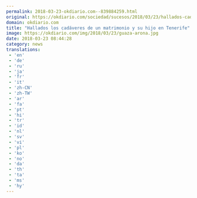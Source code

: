 ```yaml
---
permalink: 2018-03-23-okdiario.com--839884259.html
original: https://okdiario.com/sociedad/sucesos/2018/03/23/hallados-cadaveres-matrimonio-hijo-tenerife-2009136
domain: okdiario.com
title: "Hallados los cadáveres de un matrimonio y su hijo en Tenerife"
image: https://okdiario.com/img/2018/03/23/guaza-arona.jpg
date: 2018-03-23 08:44:28
category: news
translations: 
 - 'en'
 - 'de'
 - 'ru'
 - 'ja'
 - 'fr'
 - 'it'
 - 'zh-CN'
 - 'zh-TW'
 - 'ar'
 - 'fa'
 - 'pt'
 - 'hi'
 - 'tr'
 - 'id'
 - 'nl'
 - 'sv'
 - 'vi'
 - 'pl'
 - 'ko'
 - 'no'
 - 'da'
 - 'th'
 - 'ta'
 - 'ms'
 - 'hy'
---
```


